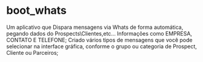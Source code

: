 # boot_whats
Um aplicativo que Dispara mensagens via Whats de forma automática, pegando dados do Prospects\Clientes,etc... Informações como EMPRESA, CONTATO E TELEFONE;
Criado vários tipos de mensagens que você pode selecionar na interface gráfica, conforme o grupo ou categoria de Prospect, Cliente ou Parceiros;


